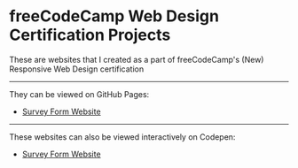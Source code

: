 # freeCodeCamp Web Design Certification Projects
These are websites that I created as a part of freeCodeCamp's (New) Responsive Web Design certification

---

They can be viewed on GitHub Pages:

* [Survey Form Website](https://mscompsci.github.io/freeCodeCamp-web-design-websites/Survey-Form/)

---

These websites can also be viewed interactively on Codepen:

* [Survey Form Website](https://codepen.io/mksprograms/pen/VwQWYYQ)

